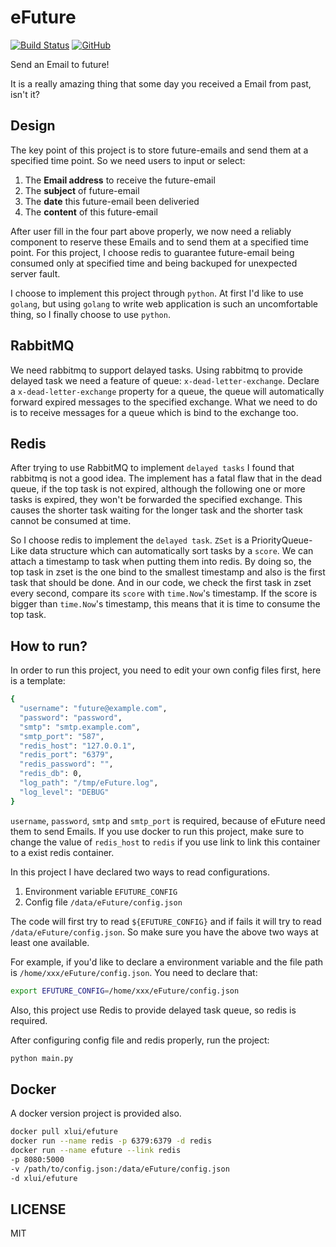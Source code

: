 # eFuture

[![Build Status](https://travis-ci.org/xlui/eFuture.svg?branch=master)](https://travis-ci.org/xlui/eFuture)
[![GitHub](https://img.shields.io/github/license/mashape/apistatus.svg)](https://github.com/xlui/eFuture)

Send an Email to future!

It is a really amazing thing that some day you received a Email from past, isn't it?

## Design

The key point of this project is to store future-emails and send them at a specified time point. 
So we need users to input or select:

1. The **Email address** to receive the future-email
1. The **subject** of future-email
1. The **date** this future-email been deliveried
1. The **content** of this future-email

After user fill in the four part above properly, we now need a reliably component to reserve these Emails 
and to send them at a specified time point. For this project, I choose redis to guarantee future-email 
being consumed only at specified time and being backuped for unexpected server fault.

I choose to implement this project through `python`. At first I'd like to use `golang`, but using `golang` to
write web application is such an uncomfortable thing, so I finally choose to use `python`.

## RabbitMQ

We need rabbitmq to support delayed tasks. Using rabbitmq to provide delayed task we need 
a feature of queue: `x-dead-letter-exchange`. Declare a `x-dead-letter-exchange` property for a queue, 
the queue will automatically forward expired messages to the specified exchange. What we need to do is 
to receive messages for a queue which is bind to the exchange too.

## Redis

After trying to use RabbitMQ to implement `delayed tasks` I found that rabbitmq is not a good idea. 
The implement has a fatal flaw that in the dead queue, if the top task is not expired, 
although the following one or more tasks is expired, they won't be forwarded the specified exchange. 
This causes the shorter task waiting for the longer task and the shorter task cannot be consumed at time.

So I choose redis to implement the `delayed task`. `ZSet` is a PriorityQueue-Like data structure which 
can automatically sort tasks by a `score`. We can attach a timestamp to task when putting them into redis. 
By doing so, the top task in zset is the one bind to the smallest timestamp and also is the first task 
that should be done. And in our code, we check the first task in zset every second, compare its `score` with
`time.Now`'s timestamp. If the score is bigger than `time.Now`'s timestamp, this means that it is time to 
consume the top task.

## How to run?

In order to run this project, you need to edit your own config files first, here is a template:

```bash
{
  "username": "future@example.com",
  "password": "password",
  "smtp": "smtp.example.com",
  "smtp_port": "587",
  "redis_host": "127.0.0.1",
  "redis_port": "6379",
  "redis_password": "",
  "redis_db": 0,
  "log_path": "/tmp/eFuture.log",
  "log_level": "DEBUG"
}
```

`username`, `password`, `smtp` and `smtp_port` is required, because of eFuture need them to send Emails.
If you use docker to run this project, make sure to change the value of `redis_host` to `redis` if you use
link to link this container to a exist redis container.

In this project I have declared two ways to read configurations.

1. Environment variable `EFUTURE_CONFIG`
1. Config file `/data/eFuture/config.json`

The code will first try to read `${EFUTURE_CONFIG}` and if fails it will try to read `/data/eFuture/config.json`.
So make sure you have the above two ways at least one available.

For example, if you'd like to declare a environment variable and the file path is `/home/xxx/eFuture/config.json`.
You need to declare that:

```bash
export EFUTURE_CONFIG=/home/xxx/eFuture/config.json
```

Also, this project use Redis to provide delayed task queue, so redis is required.

After configuring config file and redis properly, run the project:

```bash
python main.py
```

## Docker

A docker version project is provided also.

```bash
docker pull xlui/efuture
docker run --name redis -p 6379:6379 -d redis
docker run --name efuture --link redis
-p 8080:5000
-v /path/to/config.json:/data/eFuture/config.json
-d xlui/efuture
```

## LICENSE

MIT
